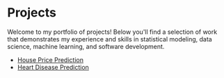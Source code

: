 # Projects

Welcome to my portfolio of projects! Below you'll find a selection of work that demonstrates my experience and skills in statistical modeling, data science, machine learning, and software development.

- [House Price Prediction](https://github.com/ShFANI/shfani.github.io/blob/main/Ames_Regression_GD_NN_Comparison_Updated.ipynb)
- [Heart Disease Prediction]()



